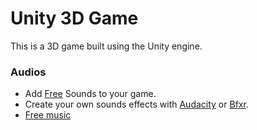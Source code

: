 # Unity 3D Game
This is a 3D game built using the Unity engine.

### Audios
* Add [Free](https://freesound.org/) Sounds to your game.
* Create your own sounds effects with [Audacity](https://www.audacityteam.org/) or [Bfxr](https://www.bfxr.net/).
* [Free music](https://freemusicarchive.org/genre/Electronic)
